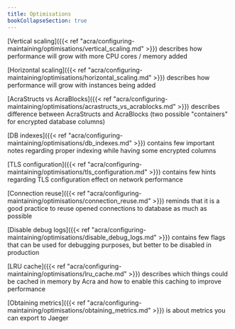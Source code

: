 ```yaml
---
title: Optimisations
bookCollapseSection: true
---
```


[Vertical scaling]({{< ref "acra/configuring-maintaining/optimisations/vertical_scaling.md" >}})
describes how performance will grow with more CPU cores / memory added

[Horizontal scaling]({{< ref "acra/configuring-maintaining/optimisations/horizontal_scaling.md" >}})
describes how performance will grow with instances being added

[AcraStructs vs AcraBlocks]({{< ref "acra/configuring-maintaining/optimisations/acrastructs_vs_acrablocks.md" >}})
describes difference between AcraStructs and AcraBlocks (two possible "containers" for encrypted database columns)

[DB indexes]({{< ref "acra/configuring-maintaining/optimisations/db_indexes.md" >}})
contains few important notes regarding proper indexing while having some encrypted columns

[TLS configuration]({{< ref "acra/configuring-maintaining/optimisations/tls_configuration.md" >}})
contains few hints regarding TLS configuration effect on network performance

[Connection reuse]({{< ref "acra/configuring-maintaining/optimisations/connection_reuse.md" >}})
reminds that it is a good practice to reuse opened connections to database as much as possible

[Disable debug logs]({{< ref "acra/configuring-maintaining/optimisations/disable_debug_logs.md" >}})
contains few flags that can be used for debugging purposes, but better to be disabled in production

[LRU cache]({{< ref "acra/configuring-maintaining/optimisations/lru_cache.md" >}})
describes which things could be cached in memory by Acra and how to enable this caching to improve performance

[Obtaining metrics]({{< ref "acra/configuring-maintaining/optimisations/obtaining_metrics.md" >}})
is about metrics you can export to Jaeger
